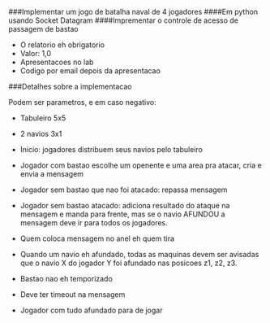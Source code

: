 ###Implementar um jogo de batalha naval de 4 jogadores
####Em python usando Socket Datagram
####Imprementar o controle de acesso de passagem de bastao

- O relatorio eh obrigatorio
- Valor: 1,0
- Apresentacoes no lab
- Codigo por email depois da apresentacao

###Detalhes sobre a implementacao

Podem ser parametros, e em caso negativo:
- Tabuleiro 5x5
- 2 navios 3x1

- Inicio: jogadores distribuem seus navios pelo tabuleiro 
- Jogador com bastao escolhe um openente e uma area pra atacar, cria e envia a mensagem
- Jogador sem bastao que nao foi atacado: repassa mensagem
- Jogador sem bastao atacado: adiciona resultado do ataque na mensagem e manda para frente, mas se o navio AFUNDOU a mensagem deve ir para todos os jogadores. 
- Quem coloca mensagem no anel eh quem tira
- Quando um navio eh afundado, todas as maquinas devem ser avisadas que o navio X do jogador Y foi afundado nas posicoes z1, z2, z3. 
- Bastao nao eh temporizado
- Deve ter timeout na mensagem
- Jogador com tudo afundado para de jogar
